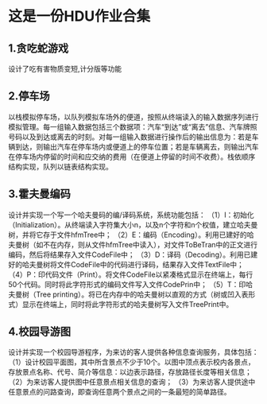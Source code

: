 # **这是一份HDU作业合集**    


1.贪吃蛇游戏   
-------------------
设计了吃有害物质变短,计分版等功能   

2.停车场 
-------------
以栈模拟停车场，以队列模拟车场外的便道，按照从终端读入的输入数据序列进行模拟管理。每一组输入数据包括三个数据项：汽车“到达”或“离去”信息、汽车牌照号码以及到达或离去的时刻。对每一组输入数据进行操作后的输出信息为：若是车辆到达，则输出汽车在停车场内或便道上的停车位置；若是车辆离去，则输出汽车在停车场内停留的时间和应交纳的费用（在便道上停留的时间不收费）。栈依顺序结构实现，队列以链表结构实现。

3.霍夫曼编码            
--------------------         
设计并实现一个写一个哈夫曼码的编/译码系统，系统功能包括：
（1）I：初始化（Initialization）。从终端读入字符集大小n，以及n个字符和n个权值，建立哈夫曼树，并将它存于文件hfmTree中；
（2）E：编码（Encoding）。利用已建好的哈夫曼树（如不在内存，则从文件hfmTree中读入），对文件ToBeTran中的正文进行编码，然后将结果存入文件CodeFile中；
（3）D：译码（Decoding）。利用已建好的哈夫曼树将文件CodeFile中的代码进行译码，结果存入文件TextFile中；
（4）P：印代码文件（Print）。将文件CodeFile以紧凑格式显示在终端上，每行50个代码。同时将此字符形式的编码文件写入文件CodePrin中；
（5）T：印哈夫曼树（Tree printing）。将已在内存中的哈夫曼树以直观的方式（树或凹入表形式）显示在终端上，同时将此字符形式的哈夫曼树写入文件TreePrint中。

4.校园导游图            
------------------------------------      
设计并实现一个校园导游程序，为来访的客人提供各种信息查询服务，具体包括：
（1）设计校园平面图，其中所含景点不少于10个。以图中顶点表示校内各景点，存放景点名称、代号、简介等信息：以边表示路径，存放路径长度等相关信息；
（2）为来访客人提供图中任意景点相关信息的查询；
（3）为来访客人提供途中任意景点的问路查询，即查询任意两个景点之间的一条最短的简单路径。

